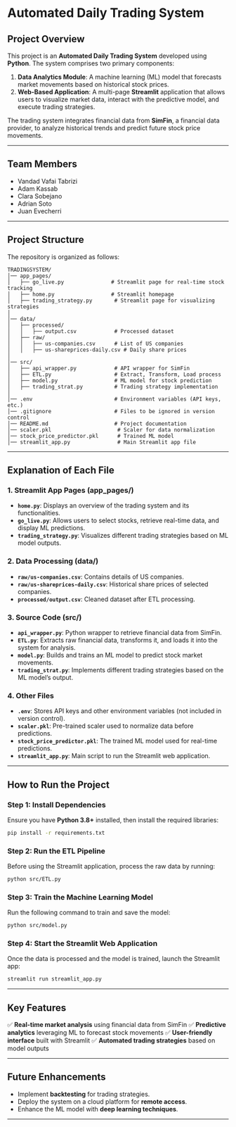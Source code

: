 # Automated Daily Trading System

## Project Overview
This project is an **Automated Daily Trading System** developed using **Python**. The system comprises two primary components:

1. **Data Analytics Module**: A machine learning (ML) model that forecasts market movements based on historical stock prices.
2. **Web-Based Application**: A multi-page **Streamlit** application that allows users to visualize market data, interact with the predictive model, and execute trading strategies.

The trading system integrates financial data from **SimFin**, a financial data provider, to analyze historical trends and predict future stock price movements.

---

## Team Members
- Vandad Vafai Tabrizi
- Adam Kassab
- Clara Sobejano
- Adrian Soto
- Juan Evecherri

---

## Project Structure
The repository is organized as follows:

```
TRADINGSYSTEM/
│── app_pages/
│   ├── go_live.py               # Streamlit page for real-time stock tracking
│   ├── home.py                  # Streamlit homepage
│   ├── trading_strategy.py       # Streamlit page for visualizing strategies
│
│── data/
│   ├── processed/
│   │   ├── output.csv            # Processed dataset
│   ├── raw/
│   │   ├── us-companies.csv      # List of US companies
│   │   ├── us-shareprices-daily.csv # Daily share prices
│
│── src/
│   ├── api_wrapper.py            # API wrapper for SimFin
│   ├── ETL.py                    # Extract, Transform, Load process
│   ├── model.py                  # ML model for stock prediction
│   ├── trading_strat.py          # Trading strategy implementation
│
│── .env                          # Environment variables (API keys, etc.)
│── .gitignore                    # Files to be ignored in version control
│── README.md                     # Project documentation
│── scaler.pkl                     # Scaler for data normalization
│── stock_price_predictor.pkl      # Trained ML model
│── streamlit_app.py               # Main Streamlit app file
```

---

## Explanation of Each File

### **1. Streamlit App Pages (app_pages/)**
- **`home.py`**: Displays an overview of the trading system and its functionalities.
- **`go_live.py`**: Allows users to select stocks, retrieve real-time data, and display ML predictions.
- **`trading_strategy.py`**: Visualizes different trading strategies based on ML model outputs.

### **2. Data Processing (data/)**
- **`raw/us-companies.csv`**: Contains details of US companies.
- **`raw/us-shareprices-daily.csv`**: Historical share prices of selected companies.
- **`processed/output.csv`**: Cleaned dataset after ETL processing.

### **3. Source Code (src/)**
- **`api_wrapper.py`**: Python wrapper to retrieve financial data from SimFin.
- **`ETL.py`**: Extracts raw financial data, transforms it, and loads it into the system for analysis.
- **`model.py`**: Builds and trains an ML model to predict stock market movements.
- **`trading_strat.py`**: Implements different trading strategies based on the ML model’s output.

### **4. Other Files**
- **`.env`**: Stores API keys and other environment variables (not included in version control).
- **`scaler.pkl`**: Pre-trained scaler used to normalize data before predictions.
- **`stock_price_predictor.pkl`**: The trained ML model used for real-time predictions.
- **`streamlit_app.py`**: Main script to run the Streamlit web application.

---

## How to Run the Project

### **Step 1: Install Dependencies**
Ensure you have **Python 3.8+** installed, then install the required libraries:

```bash
pip install -r requirements.txt
```

### **Step 2: Run the ETL Pipeline**
Before using the Streamlit application, process the raw data by running:

```bash
python src/ETL.py
```

### **Step 3: Train the Machine Learning Model**
Run the following command to train and save the model:

```bash
python src/model.py
```

### **Step 4: Start the Streamlit Web Application**
Once the data is processed and the model is trained, launch the Streamlit app:

```bash
streamlit run streamlit_app.py
```

---

## Key Features
✅ **Real-time market analysis** using financial data from SimFin
✅ **Predictive analytics** leveraging ML to forecast stock movements
✅ **User-friendly interface** built with Streamlit
✅ **Automated trading strategies** based on model outputs

---

## Future Enhancements
- Implement **backtesting** for trading strategies.
- Deploy the system on a cloud platform for **remote access**.
- Enhance the ML model with **deep learning techniques**.

---


